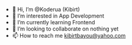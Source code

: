- 👋 Hi, I’m @Koderua (Kibirt)
- 👀 I’m interested in App Development
- 🌱 I’m currently learning Frontend
- 💞️ I’m looking to collaborate on nothing yet
- 📫 How to reach me kibirtbayou@yahoo.com

<!---
Koderua/Koderua is a ✨ special ✨ repository because its `README.md` (this file) appears on your GitHub profile.
You can click the Preview link to take a look at your changes.
--->

